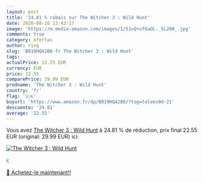 ```yaml
---
layout: post
title: '24.81 % rabais sur The Witcher 3 : Wild Hunt'
date: 2020-08-16 13:43:17
image: 'https://m.media-amazon.com/images/I/51vQ+uf6aOL._SL200_.jpg'
comments: true
category: ofertas
author: ring
slug: 'B019HQ42B0-fr The Witcher 3 : Wild Hunt'
tags: 
actualPrice: 22.55 EUR
currency: EUR
price: 22.55
comparePrice: 29.99 EUR
prodname: 'The Witcher 3 : Wild Hunt'
country: 'fr'
flag: '🇫🇷'
buyurl: 'https://www.amazon.fr/dp/B019HQ42B0/?tag=tolees0d-21'
descuento: '24.81'
average: '22.55'
---
```


Vous avez [The Witcher 3 : Wild Hunt](https://www.amazon.fr/dp/B019HQ42B0/?tag=tolees0d-21)  à  24.81 % de réduction, prix final  22.55 EUR (original: 29.99 EUR) ici:

[![The Witcher 3 : Wild Hunt](https://m.media-amazon.com/images/I/51vQ+uf6aOL._SL200_.jpg)](https://www.amazon.fr/dp/B019HQ42B0/?tag=tolees0d-21)

ℹ️:


[🛒 Achetez-le maintenant!!](https://www.amazon.fr/dp/B019HQ42B0/?tag=tolees0d-21)
